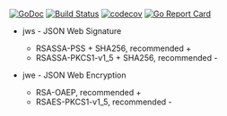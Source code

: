 [![GoDoc](https://img.shields.io/badge/go-documentation-blue.svg?style=flat-square)](https://godoc.org/github.com/khezen/jwc)
[![Build Status](http://img.shields.io/travis/khezen/jwc.svg?style=flat-square)](https://travis-ci.org/khezen/jwc) [![codecov](https://img.shields.io/codecov/c/github/khezen/jwc/master.svg?style=flat-square)](https://codecov.io/gh/khezen/jwc)
[![Go Report Card](https://goreportcard.com/badge/github.com/khezen/jwc?style=flat-square)](https://goreportcard.com/report/github.com/khezen/jwc)

* jws - JSON Web Signature
  * RSASSA-PSS + SHA256, recommended +
  * RSASSA-PKCS1-v1_5 + SHA256, recommended -
  
* jwe - JSON Web Encryption
  * RSA-OAEP, recommended +
  * RSAES-PKCS1-v1_5, recommended -